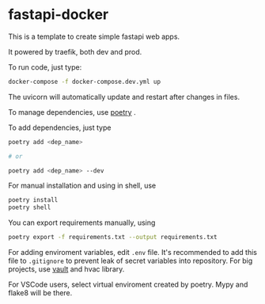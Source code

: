 # fastapi-docker

This is a template to create simple fastapi web apps.

It powered by traefik, both dev and prod.

To run code, just type:

```bash
docker-compose -f docker-compose.dev.yml up
```

The uvicorn will automatically update and restart after changes in files.

To manage dependencies, use [poetry](https://github.com/python-poetry/poetryhttps://) .

To add dependencies, just type

```bash
poetry add <dep_name>

# or

poetry add <dep_name> --dev
```

For manual installation and using in shell, use

```bash
poetry install
poetry shell
```

You can export requirements manually, using

```bash
poetry export -f requirements.txt --output requirements.txt
```

For adding enviroment variables, edit `.env` file. It's recommended to add this file to `.gitignore` to prevent leak of secret variables into repository. For big projects, use [vault](https://www.vaultproject.io/) and hvac library.

For VSCode users, select virtual enviroment created by poetry. Mypy and flake8 will be there.
